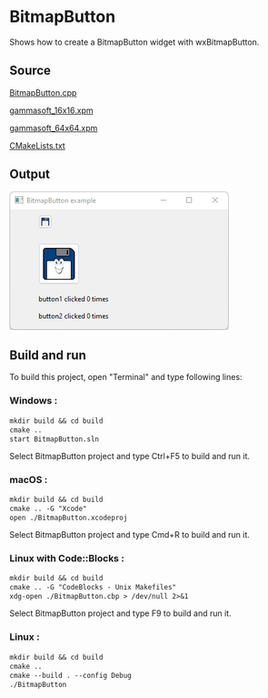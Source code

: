 # BitmapButton

Shows how to create a BitmapButton widget with wxBitmapButton.

## Source

[BitmapButton.cpp](BitmapButton.cpp)

[gammasoft_16x16.xpm](gammasoft_16x16.xpm)

[gammasoft_64x64.xpm](gammasoft_64x64.xpm)

[CMakeLists.txt](CMakeLists.txt)

## Output

![output](../../../docs/Pictures/BitmapButton.png)

## Build and run

To build this project, open "Terminal" and type following lines:

### Windows :

``` shell
mkdir build && cd build
cmake .. 
start BitmapButton.sln
```

Select BitmapButton project and type Ctrl+F5 to build and run it.

### macOS :

``` shell
mkdir build && cd build
cmake .. -G "Xcode"
open ./BitmapButton.xcodeproj
```

Select BitmapButton project and type Cmd+R to build and run it.

### Linux with Code::Blocks :

``` shell
mkdir build && cd build
cmake .. -G "CodeBlocks - Unix Makefiles"
xdg-open ./BitmapButton.cbp > /dev/null 2>&1
```

Select BitmapButton project and type F9 to build and run it.

### Linux :

``` shell
mkdir build && cd build
cmake .. 
cmake --build . --config Debug
./BitmapButton
```
